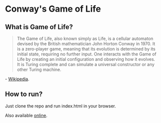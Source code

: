 # Conway's Game of Life

## What is Game of Life?
>The Game of Life, also known simply as Life, is a cellular automaton devised by the British mathematician John Horton Conway in 1970. It is a zero-player game, meaning that its evolution is determined by its initial state, requiring no further input. One interacts with the Game of Life by creating an initial configuration and observing how it evolves. It is Turing complete and can simulate a universal constructor or any other Turing machine.

\- [Wikipedia](https://en.wikipedia.org/wiki/Conway%27s_Game_of_Life).

## How to run?
Just clone the repo and run index.html in your browser.

Also available [online](https://dest0re.ru/life).
